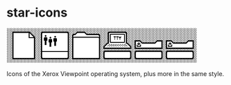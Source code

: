 # star-icons

![Icon Preview](preview.png)

Icons of the Xerox Viewpoint operating system, plus more in the same style.
